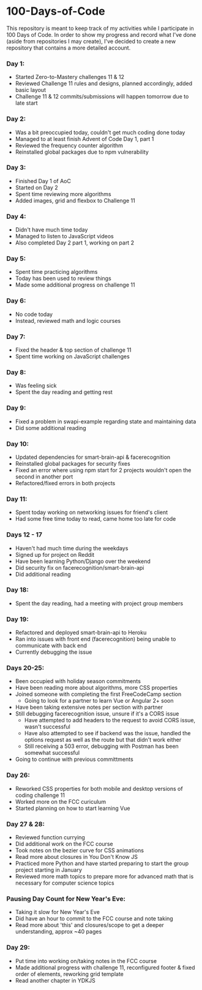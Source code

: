 # 100-Days-of-Code
This repository is meant to keep track of my activities while I participate in 100 Days of Code. 
In order to show my progress and record what I've done (aside from repositories I may create), I've decided to create a new repository that contains a more detailed account. 

### Day 1: 
* Started Zero-to-Mastery challenges 11 & 12
* Reviewed Challenge 11 rules and designs, planned accordingly, added basic layout
* Challenge 11 & 12 commits/submissions will happen tomorrow due to late start

### Day 2:
* Was a bit preoccupied today, couldn't get much coding done today
* Managed to at least finish Advent of Code Day 1, part 1 
* Reviewed the frequency counter algorithm 
* Reinstalled global packages due to npm vulnerability 

### Day 3:
* Finished Day 1 of AoC
* Started on Day 2
* Spent time reviewing more algorithms
* Added images, grid and flexbox to Challenge 11

### Day 4:
* Didn't have much time today
* Managed to listen to JavaScript videos 
* Also completed Day 2 part 1, working on part 2

### Day 5:
* Spent time practicing algorithms
* Today has been used to review things 
* Made some additional progress on challenge 11

### Day 6:

* No code today
* Instead, reviewed math and logic courses

### Day 7:

* Fixed the header & top section of challenge 11
* Spent time working on JavaScript challenges

### Day 8:

* Was feeling sick
* Spent the day reading and getting rest

### Day 9:

* Fixed a problem in swapi-example regarding state and maintaining data
* Did some additional reading

### Day 10: 

* Updated dependencies for smart-brain-api & facerecognition
* Reinstalled global packages for security fixes 
* Fixed an error where using npm start for 2 projects wouldn't open the second in another port
* Refactored/fixed errors in both projects

### Day 11: 

* Spent today working on networking issues for friend's client
* Had some free time today to read, came home too late for code

### Days 12 - 17 

* Haven't had much time during the weekdays 
* Signed up for project on Reddit
* Have been learning Python/Django over the weekend
* Did security fix on facerecognition/smart-brain-api
* Did additional reading

### Day 18:

* Spent the day reading, had a meeting with project group members

### Day 19:

* Refactored and deployed smart-brain-api to Heroku
* Ran into issues with front end (facerecognition) being unable to communicate with back end
* Currently debugging the issue

### Days 20-25: 

* Been occupied with holiday season commitments
* Have been reading more about algorithms, more CSS properties
* Joined someone with completing the first FreeCodeCamp section
  * Going to look for a partner to learn Vue or Angular 2+ soon
* Have been taking extensive notes per section with partner 
* Still debugging facerecognition issue, unsure if it's a CORS issue
  * Have attempted to add headers to the request to avoid CORS issue, wasn't successful
  * Have also attempted to see if backend was the issue, handled the options request as well as the route but that didn't work either
  * Still receiving a 503 error, debugging with Postman has been somewhat successful
* Going to continue with previous committments 


### Day 26:

* Reworked CSS properties for both mobile and desktop versions of coding challenge 11
* Worked more on the FCC curiculum 
* Started planning on how to start learning Vue 


### Day 27 & 28:

* Reviewed function currying
* Did additional work on the FCC course
* Took notes on the bezier curve for CSS animations
* Read more about closures in You Don't Know JS
* Practiced more Python and have started preparing to start the group project starting in January
* Reviewed more math topics to prepare more for advanced math that is necessary for computer science topics

### Pausing Day Count for New Year's Eve:

* Taking it slow for New Year's Eve
* Did have an hour to commit to the FCC course and note taking
* Read more about 'this' and closures/scope to get a deeper understanding, approx ~40 pages


### Day 29:

* Put time into working on/taking notes in the FCC course
* Made additional progress with challenge 11, reconfigured footer & fixed order of elements, reworking grid template
* Read another chapter in YDKJS
